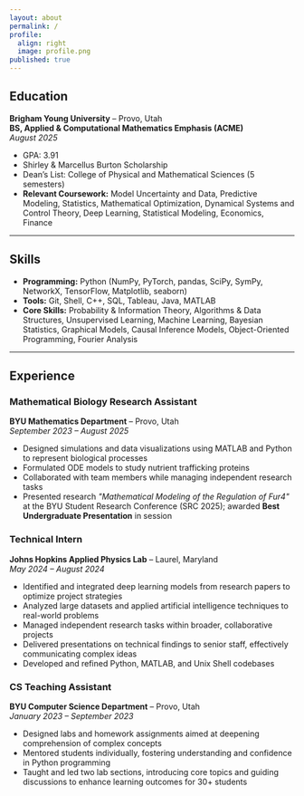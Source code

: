 ```yaml
---
layout: about
permalink: /
profile:
  align: right
  image: profile.png
published: true
---
```


## Education
**Brigham Young University** – Provo, Utah  
**BS, Applied & Computational Mathematics Emphasis (ACME)**  
_August 2025_  
- GPA: 3.91  
- Shirley & Marcellus Burton Scholarship  
- Dean’s List: College of Physical and Mathematical Sciences (5 semesters)  
- **Relevant Coursework:** Model Uncertainty and Data, Predictive Modeling, Statistics, Mathematical Optimization, Dynamical Systems and Control Theory, Deep Learning, Statistical Modeling, Economics, Finance  

---

## Skills
- **Programming:** Python (NumPy, PyTorch, pandas, SciPy, SymPy, NetworkX, TensorFlow, Matplotlib, seaborn)  
- **Tools:** Git, Shell, C++, SQL, Tableau, Java, MATLAB  
- **Core Skills:** Probability & Information Theory, Algorithms & Data Structures, Unsupervised Learning, Machine Learning, Bayesian Statistics, Graphical Models, Causal Inference Models, Object-Oriented Programming, Fourier Analysis  

---

## Experience

### Mathematical Biology Research Assistant  
**BYU Mathematics Department** – Provo, Utah  
_September 2023 – August 2025_  
- Designed simulations and data visualizations using MATLAB and Python to represent biological processes  
- Formulated ODE models to study nutrient trafficking proteins  
- Collaborated with team members while managing independent research tasks  
- Presented research *"Mathematical Modeling of the Regulation of Fur4"* at the BYU Student Research Conference (SRC 2025); awarded **Best Undergraduate Presentation** in session  



### Technical Intern  
**Johns Hopkins Applied Physics Lab** – Laurel, Maryland  
_May 2024 – August 2024_  
- Identified and integrated deep learning models from research papers to optimize project strategies  
- Analyzed large datasets and applied artificial intelligence techniques to real-world problems  
- Managed independent research tasks within broader, collaborative projects  
- Delivered presentations on technical findings to senior staff, effectively communicating complex ideas  
- Developed and refined Python, MATLAB, and Unix Shell codebases  



### CS Teaching Assistant  
**BYU Computer Science Department** – Provo, Utah  
_January 2023 – September 2023_  
- Designed labs and homework assignments aimed at deepening comprehension of complex concepts  
- Mentored students individually, fostering understanding and confidence in Python programming  
- Taught and led two lab sections, introducing core topics and guiding discussions to enhance learning outcomes for 30+ students 


<!-- [Gradfolio](https://github.com/jitinnair1/gradfolio){:target="_blank"} is a responsive, dark-mode ready Jekyll theme designed keeping academia in mind. The easiest way to install the theme is to fork it using GitHub. Check the README file for [instructions](https://github.com/jitinnair1/gradfolio#installation){:target="_blank"}.

If you want to use this space to write your biography here, edit the `index.md` file. You can put a picture in, too. Rename your picture to `profile.png` and put it in the `assets/images/` folder.

The social-icons footer can be used to link profiles from GitHub, OrcID and ReasearchGate aprart form the usual Twitter, LinkedIn and Facebook. You can add your user ID in the `_config.yml` file to link your accounts.

PS: If you liked the theme, do star it on GitHub!

### Also, check out:

- [autoCV](https://github.com/jitinnair1/autocv) - a LaTeX template that builds and deploys the CV using GitHub Actions, so you will always have a ready link for your latest CV
- [Tail](https://github.com/jitinnair1/tail) - a minimal, quick-setup template for a blog -->
